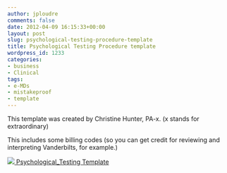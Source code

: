 ```yaml
---
author: jploudre
comments: false
date: 2012-04-09 16:15:33+00:00
layout: post
slug: psychological-testing-procedure-template
title: Psychological Testing Procedure template
wordpress_id: 1233
categories:
- business
- Clinical
tags:
- e-MDs
- mistakeproof
- template
---
```


This template was created by Christine Hunter, PA-x. (x stands for extraordinary)

This includes some billing codes (so you can get credit for reviewing and interpreting Vanderbilts, for example.)

[![](http://unchart.com/wp-content/uploads/2011/01/57-download.png) Psychological_Testing Template](http://unchart.com/wp-content/uploads/2012/04/Psychological_Testing.zip)
